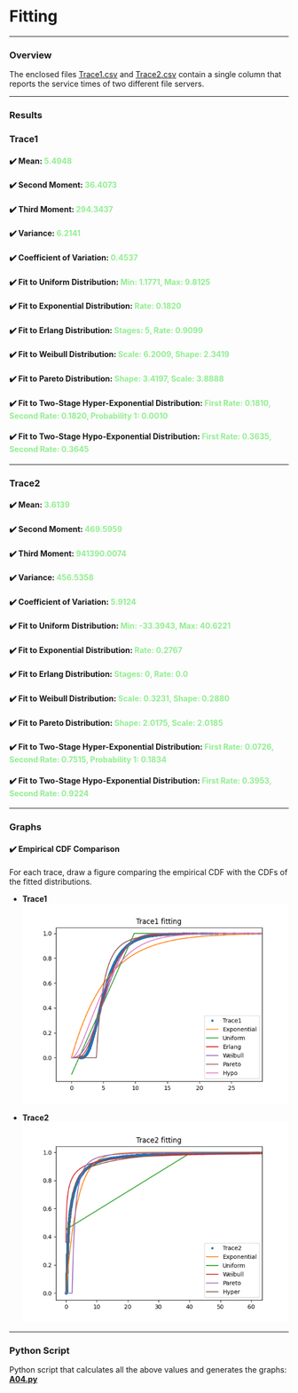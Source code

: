 # Fitting
___

### Overview
The enclosed files [Trace1.csv](Trace1.csv) and [Trace2.csv](Trace2.csv) contain a single column that reports the service times of two different file servers.

---

### Results

### Trace1

#### ✔️ Mean: <span style="color:lightgreen;font-weight:bold">5.4948</span>

#### ✔️ Second Moment: <span style="color:lightgreen;font-weight:bold">36.4073</span>

#### ✔️ Third Moment: <span style="color:lightgreen;font-weight:bold">294.3437</span>

#### ✔️ Variance: <span style="color:lightgreen;font-weight:bold">6.2141</span>

#### ✔️ Coefficient of Variation: <span style="color:lightgreen;font-weight:bold">0.4537</span>

#### ✔️ Fit to Uniform Distribution: <span style="color:lightgreen;font-weight:bold">Min: 1.1771, Max: 9.8125</span>

#### ✔️ Fit to Exponential Distribution: <span style="color:lightgreen;font-weight:bold">Rate: 0.1820</span>

#### ✔️ Fit to Erlang Distribution: <span style="color:lightgreen;font-weight:bold">Stages: 5, Rate: 0.9099</span>

#### ✔️ Fit to Weibull Distribution: <span style="color:lightgreen;font-weight:bold">Scale: 6.2009, Shape: 2.3419</span>

#### ✔️ Fit to Pareto Distribution: <span style="color:lightgreen;font-weight:bold">Shape: 3.4197, Scale: 3.8888</span>

#### ✔️ Fit to Two-Stage Hyper-Exponential Distribution: <span style="color:lightgreen;font-weight:bold">First Rate: 0.1810, Second Rate: 0.1820, Probability 1: 0.0010</span>

#### ✔️ Fit to Two-Stage Hypo-Exponential Distribution: <span style="color:lightgreen;font-weight:bold">First Rate: 0.3635, Second Rate: 0.3645</span>

---

### Trace2

#### ✔️ Mean: <span style="color:lightgreen;font-weight:bold">3.6139</span>

#### ✔️ Second Moment: <span style="color:lightgreen;font-weight:bold">469.5959</span>

#### ✔️ Third Moment: <span style="color:lightgreen;font-weight:bold">941390.0074</span>

#### ✔️ Variance: <span style="color:lightgreen;font-weight:bold">456.5358</span>

#### ✔️ Coefficient of Variation: <span style="color:lightgreen;font-weight:bold">5.9124</span>

#### ✔️ Fit to Uniform Distribution: <span style="color:lightgreen;font-weight:bold">Min: -33.3943, Max: 40.6221</span>

#### ✔️ Fit to Exponential Distribution: <span style="color:lightgreen;font-weight:bold">Rate: 0.2767</span>

#### ✔️ Fit to Erlang Distribution: <span style="color:lightgreen;font-weight:bold">Stages: 0, Rate: 0.0</span>

#### ✔️ Fit to Weibull Distribution: <span style="color:lightgreen;font-weight:bold">Scale: 0.3231, Shape: 0.2880</span>

#### ✔️ Fit to Pareto Distribution: <span style="color:lightgreen;font-weight:bold">Shape: 2.0175, Scale: 2.0185</span>

#### ✔️ Fit to Two-Stage Hyper-Exponential Distribution: <span style="color:lightgreen;font-weight:bold">First Rate: 0.0726, Second Rate: 0.7515, Probability 1: 0.1834</span>

#### ✔️ Fit to Two-Stage Hypo-Exponential Distribution: <span style="color:lightgreen;font-weight:bold">First Rate: 0.3953, Second Rate: 0.9224</span>

---

### Graphs

#### ✔️ Empirical CDF Comparison
For each trace, draw a figure comparing the empirical CDF with the CDFs of the fitted distributions.

- **Trace1**
  ![Trace1 CDF Comparison](trace_1_fitting.png)

- **Trace2**
  ![Trace2 CDF Comparison](trace_2_fitting.png)

---

### Python Script

Python script that calculates all the above values and generates the graphs: [**A04.py**](A04.py)
